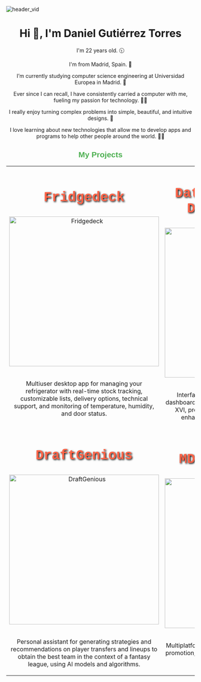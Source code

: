 ![header_vid](https://github.com/user-attachments/assets/cf1ae58a-5d65-4ce9-80a4-c54352fc0ed5)

<h1 align="center">Hi 👋, I'm Daniel Gutiérrez Torres</h1>

<p align="center">I'm 22 years old. 🕥</p>
<p align="center">I'm from Madrid, Spain. 📌</p>
<p align="center">I’m currently studying computer science engineering at Universidad Europea in Madrid. 🔭</p>
<p align="center">Ever since I can recall, I have consistently carried a computer with me, fueling my passion for technology. 🧑‍🚀</p>
<p align="center">I really enjoy turning complex problems into simple, beautiful, and intuitive designs. 🌱</p>
<p align="center">I love learning about new technologies that allow me to develop apps and programs to help other people around the world. 👩‍💻</p>


<h2 align="center" style="color: #4CAF50; font-family: Arial, sans-serif; font-weight: bold;">
    My Projects
</h2>

                                    
<table>
<tr>
  <td width="50%">
    <h2 align="center" style="font-family: 'Courier New', Courier, monospace; color: #FF6347; font-weight: bold; font-size: 36px; text-shadow: 2px 2px 4px #000000;">
      Fridgedeck
    </h2>
    <div align="center">
      <a href="https://github.com/guti10x/Fridgedeck.git" target="_blank">
        <img src="https://github.com/user-attachments/assets/825ce320-87f7-4f0e-9851-8ce5f8e724d5" width="400" alt="Fridgedeck">
      </a>
      <br>
      <br>
      <p>Multiuser desktop app for managing your refrigerator with real-time stock tracking, customizable lists, delivery options, technical support, and monitoring of temperature, humidity, and door status.</p>
    </div>
  </td>

  <td width="50%">
    <h2 align="center" style="font-family: 'Courier New', Courier, monospace; color: #FF6347; font-weight: bold; font-size: 36px; text-shadow: 2px 2px 4px #000000;">
      Data Acquisition Dashware FUEM
    </h2>
    <div align="center">
      <a href="https://github.com/guti10x/Data-Acquisition-Dashware-FUEM.git" target="_blank">
        <img src="https://github.com/user-attachments/assets/78760daf-9bcc-47db-bc43-92a07d054d73" width="400" alt="Data Acquisition Dashware FUEM">
      </a>
      <br>
      <br>
      <p>Interface and data acquisition system for the dashboard display of the Formula Student Car FUEM XVI, providing real-time metrics and alerts for enhanced driver performance and safety.</p>
    </div>
  </td>
</tr>

<tr>
  <td width="50%">
    <h2 align="center" style="font-family: 'Courier New', Courier, monospace; color: #FF6347; font-weight: bold; font-size: 36px; text-shadow: 2px 2px 4px #000000;">
      DraftGenious
    </h2>
    <div align="center">
      <a href="https://github.com/guti10x/DraftGeniousIQ2_APP.git" target="_blank">
        <img src="https://github.com/user-attachments/assets/b83462db-7ce8-4037-8d19-09c4b5f346b1" width="400" alt="DraftGenious">
      </a>
      <br>
      <br>
      <p>Personal assistant for generating strategies and recommendations on player transfers and lineups to obtain the best team in the context of a fantasy league, using AI models and algorithms.</p>
    </div>
  </td>

  <td width="50%">
    <h2 align="center" style="font-family: 'Courier New', Courier, monospace; color: #FF6347; font-weight: bold; font-size: 36px; text-shadow: 2px 2px 4px #000000;">
      MDEntertainment
    </h2>
    <div align="center">
      <a href="https://github.com/guti10x/Mdentertainment.git" target="_blank">
        <img src="https://github.com/user-attachments/assets/3635bf71-b7cb-4158-8254-107d9865f5d0" width="400" alt="MD Entertainment">
      </a>
      <br>
      <br>
      <p>Multiplatform application for event management and promotion, allowing users to organize, schedule, and promote events efficiently.</p>
    </div>
  </td>
</tr>



</table>                                                                                 
<br>

